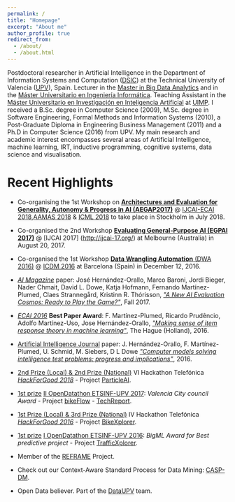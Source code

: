 ```yaml
---
permalink: /
title: "Homepage"
excerpt: "About me"
author_profile: true
redirect_from: 
  - /about/
  - /about.html
---
```


Postdoctoral researcher in Artificial Intelligence in the Department of Information Systems and Computation ([DSIC](http://www.upv.es/entidades/DSIC/index-en.html)) at the Technical University of Valencia ([UPV](http://www.upv.es/)), Spain. Lecturer in the [Master in Big Data Analytics](http://bigdata.inf.upv.es/) and in the [Máster Universitario en Ingeniería Informática](http://muiinf.webs.upv.es/). Teaching Assistant in the [Máster Universitario en Investigación en Inteligencia Artificial](http://www.uimp.es/postgrado/estudios/fichaestudio.php?plan=P03S&any=2016-17&verasi=N&lan=es) at [UIMP](http://www.uimp.es/). I received a B.Sc. degree in Computer Science (2009), M.Sc. degree in Software Engineering, Formal Methods and Information Systems (2010), a Post-Graduate Diploma in Engineering Business Management (2011) and a Ph.D in Computer Science (2016) from UPV. My main research and academic interest encompasses several areas of Artificial Intelligence, machine learning, IRT, inductive programming, cognitive systems, data science and visualisation. 

Recent Highlights
======
* Co-organising  the 1st Workshop on **[Architectures and Evaluation for Generality, Autonomy & Progress in AI (AEGAP2017)](http://cadia.ru.is/workshops/aegap2018/)**  @ [IJCAI-ECAI 2018](https://www.ijcai-18.org/),[AAMAS 2018](http://celweb.vuse.vanderbilt.edu/aamas18/) & [ICML 2018](https://icml.cc/) to take place in Stockholm in July 2018.

			
* Co-organised  the 2nd Workshop **[Evaluating General-Purpose AI (EGPAI 2017)](http://users.dsic.upv.es/~flip/EGPAI2017/)** @ [IJCAI 2017] (http://ijcai-17.org/) at Melbourne (Australia) in August 20, 2017.
					
* Co-organised  the 1st Workshop <a href="http://users.dsic.upv.es/~flip/DWA2016/"><b>Data Wrangling Automation</b> (DWA 2016)</b></a> @ <a href="http://icdm2016.eurecat.org/"> ICDM 2016</a> at Barcelona (Spain) in December 12, 2016.
					
* <a href="http://www.aaai.org/Magazine/magazine.php"><em>AI Magazine</em></a> paper: Jos&eacute; Hern&aacute;ndez-Orallo, Marco Baroni, Jordi Bieger, Nader Chmait, David L. Dowe, Katja Hofmann, Fernando Mart&iacute;nez-Plumed, Claes Strannegård, Kristinn R. Thórisson, <em><a href="https://doi.org/10.1609/aimag.v38i3.2748"> "A New AI Evaluation Cosmos: Ready to Play the Game?"</a></em>, Fall 2017.

* <a href="http://www.ecai2016.org"><em>ECAI 2016</em></a> <b>Best Paper Award</b>: F. Mart&iacute;nez-Plumed, Ricardo Prud&ecirc;ncio, Adolfo Mart&iacute;nez-Uso, Jose Hern&aacute;ndez-Orallo, <a href="http://ebooks.iospress.com/volumearticle/44867"><em>"Making sense of item response theory in machine learning"</em></a>, The Hague (Holland), 2016.

* <a href="http://www.journals.elsevier.com/artificial-intelligence/">Artificial Intelligence Journal</a> paper: J. Hern&aacute;ndez-Orallo, F. Mart&iacute;nez-Plumed, U. Schmid, M. Siebers, D L Dowe <em><a href="http://www.sciencedirect.com/science/article/pii/S0004370215001538">"Computer models solving intelligence test problems: progress and implications"</a></em>, 2016.


* <a href="http://hackforgood.net/el-resumen-de-hackforgood-2016/">2nd Prize (Local) & 2nd Prize (National)</a> VI Hackathon Telef&oacute;nica <em><a href="http://hackforgood.net/">HackForGood 2018</a></em> - Project <a href="http://users.dsic.upv.es/~flip/particleAI/">ParticleAI</a>.

* <a href="http://noticias.inf.upv.es/?p=7962">1st prize</a> <a href="http://dataupv.webs.upv.es/ii-opendatathon-etsinf-upv/">II OpenDatathon ETSINF-UPV 2017</a>: <em>Valencia City council Award</em> - Project <a href="http://safe-tools.dsic.upv.es/bikeflow/"> bikeFlow</a> - <a href="./papers/fmartinez_BikeFlow_TR.pdf">TechReport</a>.

* <a href="http://hackforgood.net/el-resumen-de-hackforgood-2016/">1st Prize (Local) & 3rd Prize (National)</a> IV Hackathon Telef&oacute;nica <em><a href="http://hackforgood.net/">HackForGood 2016</a></em> - Project <a href="http://users.dsic.upv.es/~flip/bikeXplorer/">BikeXplorer</a>.					

* <a href="http://noticias.inf.upv.es/?p=7962">1st prize</a> <a href="http://dataupv.webs.upv.es/i-opendatathon-etsinf-upv/">I OpenDatathon ETSINF-UPV 2016</a>: <em>BigML Award for Best predictive project</em> - Project <a href="http://users.dsic.upv.es/~flip/trafico/">TrafficXplorer</a>.

* Member of the <a href="http://reframe-d2k.org/Main_Page">REFRAME</a> Project</a>.

* Check out our Context-Aware Standard Process for Data Mining: <a href="http://www.casp-dm.org/">CASP-DM</a>.

* Open Data believer. Part of the <a href="http://dataupv.webs.upv.es/">DataUPV</a> team.

